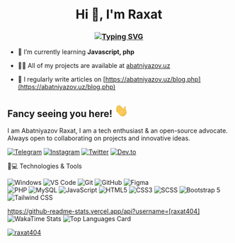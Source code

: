 <h1 align="center">Hi 👋, I'm Raxat</h1>
<h3 align="center"><a href="https://git.io/typing-svg"><img src="https://readme-typing-svg.demolab.com?font=Fira+Code&size=30&pause=1000&center=true&vCenter=true&width=435&lines=FRONT-END+DEVELOPER" alt="Typing SVG" /></a></h3>

- 🌱 I’m currently learning **Javascript, php**

- 👨‍💻 All of my projects are available at [abatniyazov.uz](abatniyazov.uz)

- 📝 I regularly write articles on [https://abatniyazov.uz/blog.php](https://abatniyazov.uz/blog.php)

## Fancy seeing you here!   <img src="https://github.com/Raxat404/Raxat404/blob/main/wave.gif" height="30">




I am Abatniyazov Raxat,  I am a tech enthusiast & an open-source advocate. Always open to collaborating on projects and innovative ideas. 


[![Telegram](https://img.shields.io/badge/Telegram-2CA5E0?style=for-the-badge&logo=telegram&logoColor=white)](https://t.me/Raxat_404)
[![Instagram](https://img.shields.io/badge/Instagram-E4405F?style=for-the-badge&logo=instagram&logoColor=white)](https://www.instagram.com/17.Raxat)
[![Twitter](https://img.shields.io/badge/Twitter-1DA1F2?style=for-the-badge&logo=twitter&logoColor=white)](https://twitter.com/Raxat404)
[![Dev.to](https://img.shields.io/badge/dev.to-0A0A0A?style=for-the-badge&logo=dev-dot-to&logoColor=white)](https://dev.to/raxat404)


🚀💻 Technologies & Tools

![Windows](https://img.shields.io/badge/Windows-0078D6?style=for-the-badge&logo=windows&logoColor=white)
![VS Code](https://img.shields.io/badge/VS_Code-007ACC?style=for-the-badge&logo=visual-studio-code&logoColor=white)
![Git](https://img.shields.io/badge/Git-F05032?style=for-the-badge&logo=git&logoColor=white)
![GitHub](https://img.shields.io/badge/GitHub-181717?style=for-the-badge&logo=github&logoColor=white)
![Figma](https://img.shields.io/badge/Figma-F24E1E?style=for-the-badge&logo=figma&logoColor=white&labelColor=black)
<br>
![PHP](https://img.shields.io/badge/PHP-777BB4?style=for-the-badge&logo=php&logoColor=white)
![MySQL](https://img.shields.io/badge/MySQL-4479A1?style=for-the-badge&logo=mysql&logoColor=white) 
![JavaScript](https://img.shields.io/badge/JavaScript-F7DF1E?style=for-the-badge&logo=javascript&logoColor=black) 
![HTML5](https://img.shields.io/badge/HTML5-E34F26?style=for-the-badge&logo=html5&logoColor=white) 
![CSS3](https://img.shields.io/badge/CSS3-1572B6?style=for-the-badge&logo=css3&logoColor=white) 
![SCSS](https://img.shields.io/badge/SCSS-CC6699?style=for-the-badge&logo=sass&logoColor=white) 
![Bootstrap 5](https://img.shields.io/badge/Bootstrap-563D7C?style=for-the-badge&logo=bootstrap&logoColor=white) 
![Tailwind CSS](https://img.shields.io/badge/Tailwind_CSS-38B2AC?style=for-the-badge&logo=tailwind-css&logoColor=white) 



<!-- ![GitHub stats](https://github-readme-stats.vercel.app/api?username=raxat404&show_icons=true&theme=radical) <br> -->
https://github-readme-stats.vercel.app/api?username=[raxat404]
![WakaTime Stats](https://github-readme-stats.vercel.app/api/wakatime?username=Raxat404&theme=radical)
![Top Languages Card](https://github-readme-stats.vercel.app/api/top-langs/?username=raxat404&theme=radical)


<p align="left"> <a href="https://github.com/ryo-ma/github-profile-trophy"><img src="https://github-profile-trophy.vercel.app/?username=raxat404&theme=onestar&row=1&margin-w=15&margin-h=15&no-bg=true" alt="raxat404" /></a> </p>
